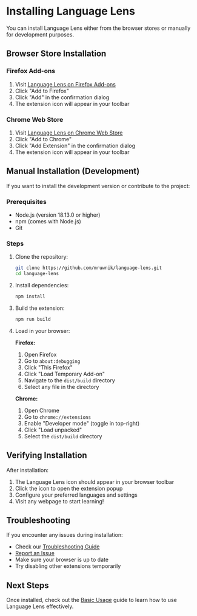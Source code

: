 # Installing Language Lens

You can install Language Lens either from the browser stores or manually for development purposes.

## Browser Store Installation

### Firefox Add-ons
1. Visit [Language Lens on Firefox Add-ons](https://addons.mozilla.org/addon/language-lens)
2. Click "Add to Firefox"
3. Click "Add" in the confirmation dialog
4. The extension icon will appear in your toolbar

### Chrome Web Store
1. Visit [Language Lens on Chrome Web Store](https://chrome.google.com/webstore/detail/language-lens)
2. Click "Add to Chrome"
3. Click "Add Extension" in the confirmation dialog
4. The extension icon will appear in your toolbar

## Manual Installation (Development)

If you want to install the development version or contribute to the project:

### Prerequisites
- Node.js (version 18.13.0 or higher)
- npm (comes with Node.js)
- Git

### Steps

1. Clone the repository:
   ```bash
   git clone https://github.com/mruwnik/language-lens.git
   cd language-lens
   ```

2. Install dependencies:
   ```bash
   npm install
   ```

3. Build the extension:
   ```bash
   npm run build
   ```

4. Load in your browser:

   **Firefox:**
   1. Open Firefox
   2. Go to `about:debugging`
   3. Click "This Firefox"
   4. Click "Load Temporary Add-on"
   5. Navigate to the `dist/build` directory
   6. Select any file in the directory

   **Chrome:**
   1. Open Chrome
   2. Go to `chrome://extensions`
   3. Enable "Developer mode" (toggle in top-right)
   4. Click "Load unpacked"
   5. Select the `dist/build` directory

## Verifying Installation

After installation:

1. The Language Lens icon should appear in your browser toolbar
2. Click the icon to open the extension popup
3. Configure your preferred languages and settings
4. Visit any webpage to start learning!

## Troubleshooting

If you encounter any issues during installation:

- Check our [Troubleshooting Guide](troubleshooting.md)
- [Report an Issue](https://github.com/mruwnik/language-lens/issues)
- Make sure your browser is up to date
- Try disabling other extensions temporarily

## Next Steps

Once installed, check out the [Basic Usage](basic-usage.md) guide to learn how to use Language Lens effectively. 